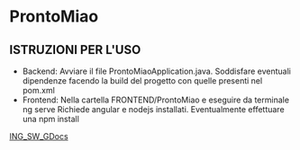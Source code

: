 # ProntoMiao

## ISTRUZIONI PER L'USO 

- Backend: Avviare il file ProntoMiaoApplication.java. 
    Soddisfare eventuali dipendenze facendo la build del progetto con quelle presenti nel pom.xml
- Frontend: Nella cartella FRONTEND/ProntoMiao e eseguire da terminale ng serve
    Richiede angular e nodejs installati. Eventualmente effettuare una npm install



[ING_SW_GDocs][ING_SW_Link]

















[ING_SW_Link]: https://docs.google.com/document/d/1LZxFhzzVK2yLKEAdlOchXs4H2qrJyUOQUnTtKN1-YtQ/edit?usp=sharing
